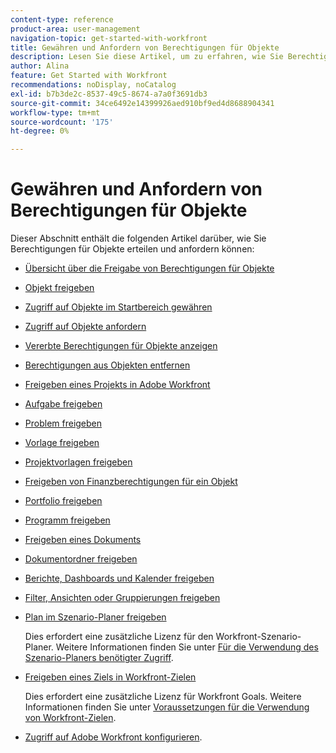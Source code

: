 ```yaml
---
content-type: reference
product-area: user-management
navigation-topic: get-started-with-workfront
title: Gewähren und Anfordern von Berechtigungen für Objekte
description: Lesen Sie diese Artikel, um zu erfahren, wie Sie Berechtigungen für Objekte in Workfront erteilen und anfordern können.
author: Alina
feature: Get Started with Workfront
recommendations: noDisplay, noCatalog
exl-id: b7b3de2c-8537-49c5-8674-a7a0f3691db3
source-git-commit: 34ce6492e14399926aed910bf9ed4d8688904341
workflow-type: tm+mt
source-wordcount: '175'
ht-degree: 0%

---
```


# Gewähren und Anfordern von Berechtigungen für Objekte

Dieser Abschnitt enthält die folgenden Artikel darüber, wie Sie Berechtigungen für Objekte erteilen und anfordern können:

* [Übersicht über die Freigabe von Berechtigungen für Objekte](../../workfront-basics/grant-and-request-access-to-objects/sharing-permissions-on-objects-overview.md)
* [Objekt freigeben](../../workfront-basics/grant-and-request-access-to-objects/share-an-object.md)
* [Zugriff auf Objekte im Startbereich gewähren](../../workfront-basics/grant-and-request-access-to-objects/grant-access-home.md)
* [Zugriff auf Objekte anfordern](../../workfront-basics/grant-and-request-access-to-objects/request-access.md)
* [Vererbte Berechtigungen für Objekte anzeigen](../../workfront-basics/grant-and-request-access-to-objects/view-inherited-permissions-on-objects.md)
* [Berechtigungen aus Objekten entfernen](../../workfront-basics/grant-and-request-access-to-objects/remove-permissions-from-objects.md)
* [Freigeben eines Projekts in Adobe Workfront](../../workfront-basics/grant-and-request-access-to-objects/share-a-project.md)
* [Aufgabe freigeben](../../workfront-basics/grant-and-request-access-to-objects/share-a-task.md)
* [Problem freigeben](../../workfront-basics/grant-and-request-access-to-objects/share-an-issue.md)
* [Vorlage freigeben](../../workfront-basics/grant-and-request-access-to-objects/share-a-template.md)
* [Projektvorlagen freigeben](../../manage-work/projects/create-and-manage-templates/share-project-template.md)
* [Freigeben von Finanzberechtigungen für ein Objekt](../../workfront-basics/grant-and-request-access-to-objects/share-financial-permissions-object.md)
* [Portfolio freigeben](../../workfront-basics/grant-and-request-access-to-objects/share-a-portfolio..md)
* [Programm freigeben](../../workfront-basics/grant-and-request-access-to-objects/share-a-program.md)
* [Freigeben eines Dokuments](../../workfront-basics/grant-and-request-access-to-objects/document-permissions.md)
* [Dokumentordner freigeben](../../workfront-basics/grant-and-request-access-to-objects/share-a-document-folder.md)
* [Berichte, Dashboards und Kalender freigeben](../../workfront-basics/grant-and-request-access-to-objects/permissions-reports-dashboards-calendars.md)
* [Filter, Ansichten oder Gruppierungen freigeben](../../reports-and-dashboards/reports/reporting-elements/share-filter-view-grouping.md)
* [Plan im Szenario-Planer freigeben](../../scenario-planner/share-a-plan.md)

  Dies erfordert eine zusätzliche Lizenz für den Workfront-Szenario-Planer. Weitere Informationen finden Sie unter [Für die Verwendung des Szenario-Planers benötigter Zugriff](../../scenario-planner/access-needed-to-use-sp.md).

* [Freigeben eines Ziels in Workfront-Zielen](../../workfront-goals/workfront-goals-settings/share-a-goal.md)

  Dies erfordert eine zusätzliche Lizenz für Workfront Goals. Weitere Informationen finden Sie unter [Voraussetzungen für die Verwendung von Workfront-Zielen](../../workfront-goals/goal-management/access-needed-for-wf-goals.md).

* [Zugriff auf Adobe Workfront konfigurieren](../../administration-and-setup/add-users/configure-and-grant-access/configure-access.md).
